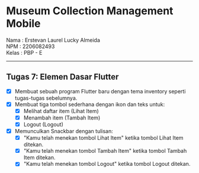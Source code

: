 # Museum Collection Management Mobile

Nama : Erstevan Laurel Lucky Almeida<br>
NPM : 2206082493<br>
Kelas : PBP - E<br>

<hr>

## Tugas 7: Elemen Dasar Flutter
 - [x] Membuat sebuah program Flutter baru dengan tema inventory seperti tugas-tugas sebelumnya.
 - [x] Membuat tiga tombol sederhana dengan ikon dan teks untuk:
    - [x] Melihat daftar item (Lihat Item)
    - [x] Menambah item (Tambah Item)
    - [x] Logout (Logout)
 - [x] Memunculkan Snackbar dengan tulisan:
    - [x] "Kamu telah menekan tombol Lihat Item" ketika tombol Lihat Item ditekan.
    - [x] "Kamu telah menekan tombol Tambah Item" ketika tombol Tambah Item ditekan.
    - [x] "Kamu telah menekan tombol Logout" ketika tombol Logout ditekan.
